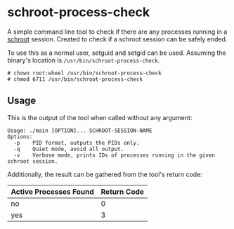 # schroot-process-check

A simple command line tool to check if there are any processes running in a [schroot](https://packages.debian.org/sid/schroot) session.
Created to check if a schroot session can be safely ended.

To use this as a normal user, setguid and setgid can be used.
Assuming the binary's location is `/usr/bin/schroot-process-check`.

```
# chown root:wheel /usr/bin/schroot-process-check
# chmod 6711 /usr/bin/schroot-process-check
```

## Usage

This is the output of the tool when called without any argument:

```
Usage: ./main [OPTION]... SCHROOT-SESSION-NAME
Options:
  -p	PID format, outputs the PIDs only.
  -q	Quiet mode, avoid all output.
  -v	Verbose mode, prints IDs of processes running in the given schroot session.
```

Additionally, the result can be gathered from the tool's return code:

| Active Processes Found | Return Code |
| ---------------------- | ----------- |
| no                     | 0           |
| yes                    | 3           |
